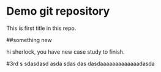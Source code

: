 # Demo git repository

This is first title in this repo.

##something new

hi sherlock, 
you have new case study to finish.

#3rd
s
sdasdasd
asda
sdas
das
dasdaaaaaaaaaaaaadasda